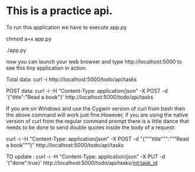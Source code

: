 # This is a practice api.

To run this application we have to execute app.py

chmod a+x app.py

./app.py

now you can launch your web browser and type http://localhost:5000 to see this tiny application in action.

Total data: curl -i http://localhost:5000/todo/api/tasks

POST data: curl -i -H "Content-Type: application/json" -X POST -d '{"title":"Read a book"}' http://localhost:5000/todo/api/tasks

If you are on Windows and use the Cygwin version of curl from bash then the above command will work just fine.However, if you are using the native version of curl from the regular command prompt there is a little dance that needs to be done to send double quotes inside the body of a request:

curl -i -H "Content-Type: application/json" -X POST -d "{"""title""":"""Read a book"""}" http://localhost:5000/todo/api/tasks

TO update : curl -i -H "Content-Type: application/json" -X PUT -d '{"done":true}' http://localhost:5000/todo/api/tasks/<int:task_id>